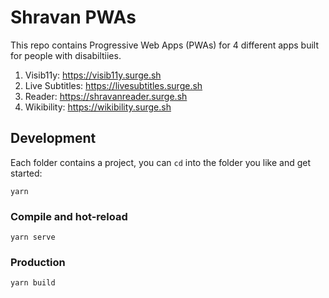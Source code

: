 # Shravan PWAs

This repo contains Progressive Web Apps (PWAs) for 4 different apps built for people with disabiltiies.

1. Visib11y: https://visib11y.surge.sh
2. Live Subtitles: https://livesubtitles.surge.sh
3. Reader: https://shravanreader.surge.sh
4. Wikibility: https://wikibility.surge.sh

## Development

Each folder contains a project, you can `cd` into the folder you like and get started:

```
yarn
```

### Compile and hot-reload
```
yarn serve
```

### Production
```
yarn build
```
